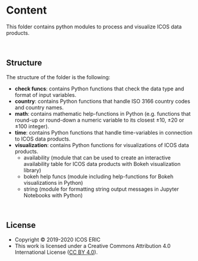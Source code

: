 # Content
This folder contains python modules to process and visualize ICOS data products.

<br>

## Structure
The structure of the folder is the following:

* **check funcs**: contains Python functions that check the data type and format of input variables.
* **country**: contains Python functions that handle ISO 3166 country codes and country names.
* **math**: contains mathematic help-functions in Python (e.g. functions that round-up or round-down a numeric variable to its closest ±10, ±20 or ±100 integer).
* **time**: contains Python functions that handle time-variables in connection to ICOS data products.
* **visualization**: contains Python functions for visualizations of ICOS data products.
  * availability (module that can be used to create an interactive availability table for ICOS data products with Bokeh visualization library)
  * bokeh help funcs (module including help-functions for Bokeh visualizations in Python)
  * string (module for formatting string output messages in Jupyter Notebooks with Python)
 
<br>

## License
* Copyright © 2019-2020 ICOS ERIC
* This work is licensed under a
Creative Commons Attribution 4.0 International License ([CC BY 4.0](http://creativecommons.org/licenses/by/4.0/)).

